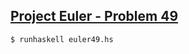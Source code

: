 ## [Project Euler - Problem 49](https://projecteuler.net/problem=49)

```
$ runhaskell euler49.hs
```
